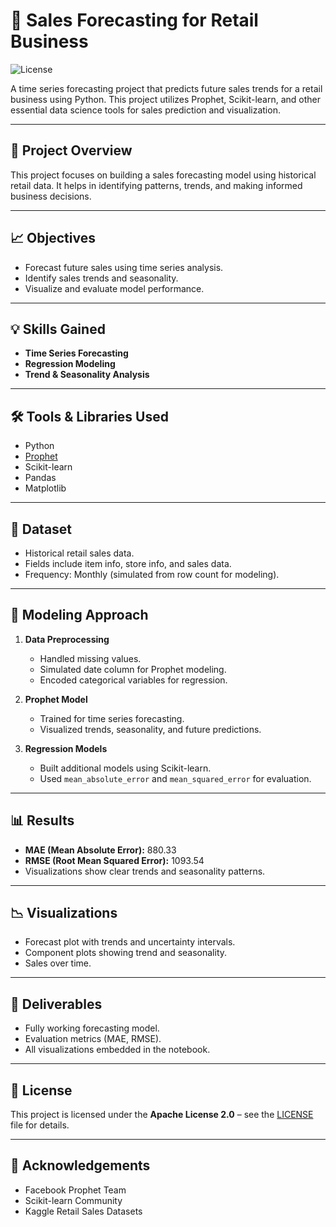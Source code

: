 # 🛒 Sales Forecasting for Retail Business

![License](https://img.shields.io/badge/License-Apache%202.0-blue.svg)

A time series forecasting project that predicts future sales trends for a retail business using Python. This project utilizes Prophet, Scikit-learn, and other essential data science tools for sales prediction and visualization.

---

## 📌 Project Overview

This project focuses on building a sales forecasting model using historical retail data. It helps in identifying patterns, trends, and making informed business decisions.

---

## 📈 Objectives

- Forecast future sales using time series analysis.
- Identify sales trends and seasonality.
- Visualize and evaluate model performance.

---

## 💡 Skills Gained

- **Time Series Forecasting**  
- **Regression Modeling**  
- **Trend & Seasonality Analysis**

---

## 🛠️ Tools & Libraries Used

- Python  
- [Prophet](https://facebook.github.io/prophet/)  
- Scikit-learn  
- Pandas  
- Matplotlib  

---

## 📂 Dataset

- Historical retail sales data.
- Fields include item info, store info, and sales data.
- Frequency: Monthly (simulated from row count for modeling).

---

## 🧪 Modeling Approach

1. **Data Preprocessing**
   - Handled missing values.
   - Simulated date column for Prophet modeling.
   - Encoded categorical variables for regression.

2. **Prophet Model**
   - Trained for time series forecasting.
   - Visualized trends, seasonality, and future predictions.

3. **Regression Models**
   - Built additional models using Scikit-learn.
   - Used `mean_absolute_error` and `mean_squared_error` for evaluation.

---

## 📊 Results

- **MAE (Mean Absolute Error):** 880.33  
- **RMSE (Root Mean Squared Error):** 1093.54  
- Visualizations show clear trends and seasonality patterns.

---

## 📉 Visualizations

- Forecast plot with trends and uncertainty intervals.
- Component plots showing trend and seasonality.
- Sales over time.

---

## 🚀 Deliverables

- Fully working forecasting model.
- Evaluation metrics (MAE, RMSE).
- All visualizations embedded in the notebook.

---

## 📄 License

This project is licensed under the **Apache License 2.0** – see the [LICENSE](LICENSE) file for details.

---

## 🙌 Acknowledgements

- Facebook Prophet Team  
- Scikit-learn Community  
- Kaggle Retail Sales Datasets  
